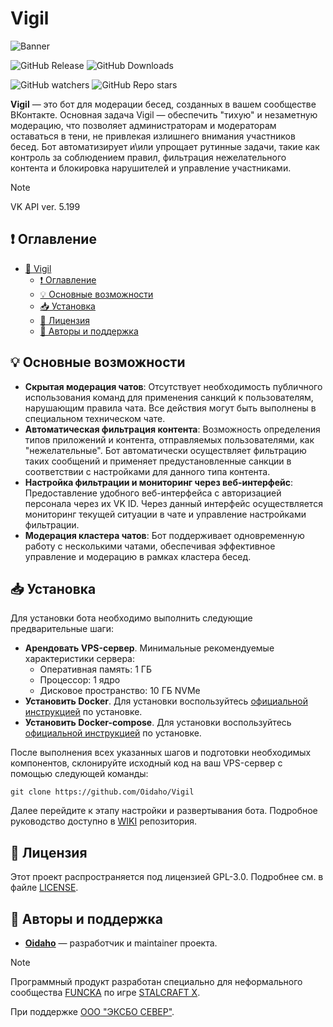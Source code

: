 # Vigil

![Banner](https://github.com/user-attachments/assets/bceeb209-7503-4c45-9192-0de351710ba3)

![GitHub Release](https://img.shields.io/github/v/release/Oidaho/Vigil)
![GitHub Downloads](https://img.shields.io/github/downloads/Oidaho/Vigil/total)

![GitHub watchers](https://img.shields.io/github/watchers/oidaho/Vigil)
![GitHub Repo stars](https://img.shields.io/github/stars/Oidaho/Vigil)

**Vigil** — это бот для модерации бесед, созданных в вашем сообществе ВКонтакте.
Основная задача Vigil — обеспечить "тихую" и незаметную модерацию, что позволяет администраторам и модераторам
оставаться в тени, не привлекая излишнего внимания участников бесед. Бот автоматизирует и\или упрощает рутинные задачи, такие как контроль
за соблюдением правил, фильтрация нежелательного контента и блокировка нарушителей и управление участниками.

> [!NOTE]
> VK API ver. 5.199

## ❗ Оглавление

- [🚨 Vigil](#vigil)
  - [❗ Оглавление](#-оглавление)
  - [💡 Основные возможности](#-основные-возможности)
  - [📥 Установка](#-установка)
  - [📄 Лицензия](#-лицензия)
  - [📕 Авторы и поддержка](#-авторы-и-поддержка)

## 💡 Основные возможности

- **Скрытая модерация чатов**: Отсутствует необходимость публичного использования команд для применения санкций к пользователям, нарушающим правила чата. Все действия могут быть выполнены в специальном техническом чате.
- **Автоматическая фильтрация контента**: Возможность определения типов приложений и контента, отправляемых пользователями, как "нежелательные". Бот автоматически осуществляет фильтрацию таких сообщений и применяет предустановленные санкции в соответствии с настройками для данного типа контента.
- **Настройка фильтрации и мониторинг через веб-интерфейс**: Предоставление удобного веб-интерфейса с авторизацией персонала через их VK ID. Через данный интерфейс осуществляется мониторинг текущей ситуации в чате и управление настройками фильтрации.
- **Модерация кластера чатов**: Бот поддерживает одновременную работу с несколькими чатами, обеспечивая эффективное управление и модерацию в рамках кластера бесед.

## 📥 Установка

Для установки бота необходимо выполнить следующие предварительные шаги:

- **Арендовать VPS-сервер**. Минимальные рекомендуемые характеристики сервера:
  - Оперативная память: 1 ГБ
  - Процессор: 1 ядро
  - Дисковое пространство: 10 ГБ NVMe
- **Установить Docker**. Для установки воспользуйтесь [официальной инструкцией](https://docs.docker.com/get-started/get-docker/) по установке.
- **Установить Docker-compose**. Для установки воспользуйтесь [официальной инструкцией](https://docs.docker.com/compose/install/) по установке.

После выполнения всех указанных шагов и подготовки необходимых компонентов, склонируйте исходный код на ваш VPS-сервер с помощью следующей команды:

```shell
git clone https://github.com/Oidaho/Vigil
```

Далее перейдите к этапу настройки и развертывания бота. Подробное руководство доступно в [WIKI](https://github.com/Oidaho/Vigil/wiki/👑-Главная) репозитория.

## 📄 Лицензия

Этот проект распространяется под лицензией GPL-3.0. Подробнее см. в файле [LICENSE](https://github.com/Oidaho/Vigil/blob/main/LICENSE).

## 📕 Авторы и поддержка

 - [**Oidaho**](https://github.com/Oidaho) — разработчик и maintainer проекта.

> [!NOTE]
> Программный продукт разработан специально для неформального сообщества [FUNCKA](https://vk.com/funcka) по игре [STALCRAFT X](https://stalcraft.net/).
> 
> При поддержке [ООО "ЭКСБО СЕВЕР"](https://exbo.net/).
